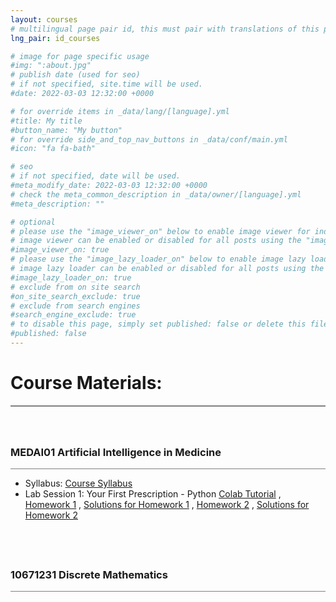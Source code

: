 ```yaml
---
layout: courses
# multilingual page pair id, this must pair with translations of this page. (This name must be unique)
lng_pair: id_courses

# image for page specific usage
#img: ":about.jpg"
# publish date (used for seo)
# if not specified, site.time will be used.
#date: 2022-03-03 12:32:00 +0000

# for override items in _data/lang/[language].yml
#title: My title
#button_name: "My button"
# for override side_and_top_nav_buttons in _data/conf/main.yml
#icon: "fa fa-bath"

# seo
# if not specified, date will be used.
#meta_modify_date: 2022-03-03 12:32:00 +0000
# check the meta_common_description in _data/owner/[language].yml
#meta_description: ""

# optional
# please use the "image_viewer_on" below to enable image viewer for individual pages or posts (_posts/ or [language]/_posts folders).
# image viewer can be enabled or disabled for all posts using the "image_viewer_posts: true" setting in _data/conf/main.yml.
#image_viewer_on: true
# please use the "image_lazy_loader_on" below to enable image lazy loader for individual pages or posts (_posts/ or [language]/_posts folders).
# image lazy loader can be enabled or disabled for all posts using the "image_lazy_loader_posts: true" setting in _data/conf/main.yml.
#image_lazy_loader_on: true
# exclude from on site search
#on_site_search_exclude: true
# exclude from search engines
#search_engine_exclude: true
# to disable this page, simply set published: false or delete this file
#published: false
---
```


# Course Materials:  
<div style="border-top: 2px solid gray;"></div>


<div style="height: 40px;"></div>

<h3>MEDAI01 Artificial Intelligence in Medicine </h3> 
<div style="border-top: 0.5px solid gray;"></div>

+ Syllabus: [Course Syllabus](https://drive.google.com/file/d/1Ez8oG8O8Z9iVv1K2eFL9lwU5lokIqpgh/view?usp=sharing)
+ Lab Session 1: Your First Prescription - Python [Colab Tutorial](https://colab.research.google.com/drive/1mVIC-pIzgZWJI-HRh1Y9ZF6WLw2wdM1X?usp=sharing) , [Homework 1](https://colab.research.google.com/drive/1HDpgeyByNcIjGcH3jGsgDiMfYcYE6NPI?usp=sharing) , [Solutions for Homework 1](https://colab.research.google.com/drive/1w2OfMst2DxG58Bf_zyZAerQd6qGtcy0M?usp=sharing)  , [Homework 2](https://colab.research.google.com/drive/14tV3gDPjwvesmS0SJh-f_ehtt9X9g6oJ?usp=sharing) , [Solutions for Homework 2](https://colab.research.google.com/drive/1eEzL0_mkfw4xIWn4CrGsJ24LANZxNgtM?usp=sharing)    




<div style="height: 40px;"></div>

<h3>10671231 Discrete Mathematics </h3>  
<div style="border-top: 0.5px solid gray;"></div>





